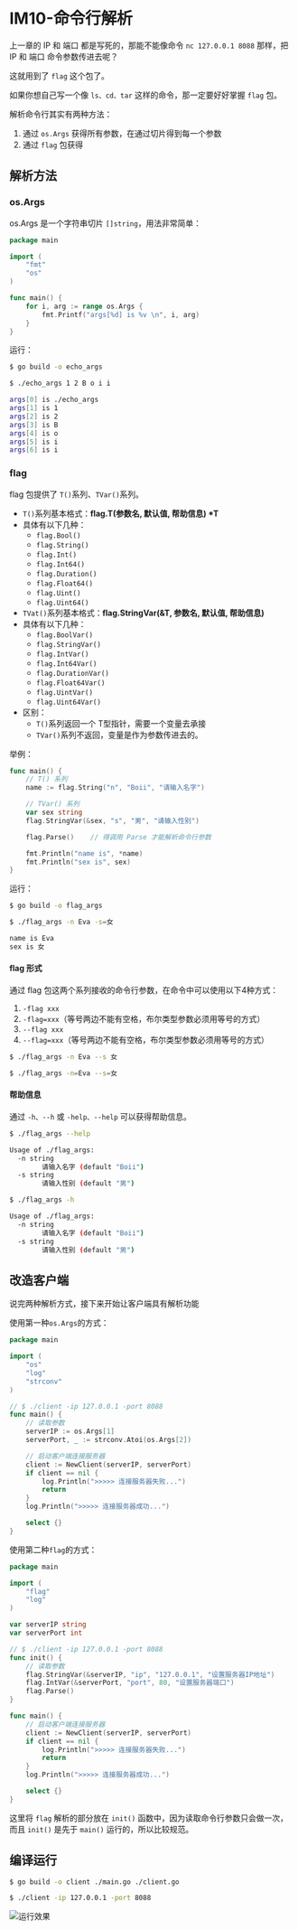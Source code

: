 # IM10-命令行解析

上一章的 IP 和 端口 都是写死的，那能不能像命令 `nc 127.0.0.1 8088` 那样，把 IP 和 端口 命令参数传进去呢？

这就用到了 `flag` 这个包了。

如果你想自己写一个像 `ls、cd、tar` 这样的命令，那一定要好好掌握 `flag` 包。

解析命令行其实有两种方法：

1. 通过 `os.Args` 获得所有参数，在通过切片得到每一个参数
2. 通过 `flag` 包获得

## 解析方法
### os.Args

os.Args 是一个字符串切片 `[]string`，用法非常简单：

```go
package main

import (
    "fmt"
    "os"
)

func main() {
    for i, arg := range os.Args {
        fmt.Printf("args[%d] is %v \n", i, arg)
    }
}
```

运行：
```bash
$ go build -o echo_args

$ ./echo_args 1 2 B o i i

args[0] is ./echo_args
args[1] is 1
args[2] is 2
args[3] is B
args[4] is o
args[5] is i
args[6] is i
```

### flag

flag 包提供了 `T()`系列、`TVar()`系列。

- `T()`系列基本格式：**flag.T(参数名, 默认值, 帮助信息) \*T**
- 具体有以下几种：
    - `flag.Bool()`
    - `flag.String()`
    - `flag.Int()`
    - `flag.Int64()`
    - `flag.Duration()`
    - `flag.Float64()`
    - `flag.Uint()`
    - `flag.Uint64()`
- `TVat()`系列基本格式：**flag.StringVar(&T, 参数名, 默认值, 帮助信息)**
- 具体有以下几种：
    - `flag.BoolVar()`
    - `flag.StringVar()`
    - `flag.IntVar()`
    - `flag.Int64Var()`
    - `flag.DurationVar()`
    - `flag.Float64Var()`
    - `flag.UintVar()`
    - `flag.Uint64Var()`
- 区别：
    - `T()`系列返回一个 T型指针，需要一个变量去承接
    - `TVar()`系列不返回，变量是作为参数传进去的。

举例：
```go
func main() {
    // T() 系列
    name := flag.String("n", "Boii", "请输入名字")

    // TVar() 系列
    var sex string
    flag.StringVar(&sex, "s", "男", "请输入性别")

    flag.Parse()    // 得调用 Parse 才能解析命令行参数

    fmt.Println("name is", *name)
    fmt.Println("sex is", sex)
}
```

运行：
```bash
$ go build -o flag_args

$ ./flag_args -n Eva -s=女

name is Eva
sex is 女
```

#### flag 形式
通过 flag 包这两个系列接收的命令行参数，在命令中可以使用以下4种方式：

1. `-flag xxx`
2. `-flag=xxx`（等号两边不能有空格，布尔类型参数必须用等号的方式）
3. `--flag xxx`
4. `--flag=xxx`（等号两边不能有空格，布尔类型参数必须用等号的方式）

```bash
$ ./flag_args -n Eva --s 女

$ ./flag_args -n=Eva --s=女
```

#### 帮助信息

通过 `-h、--h` 或 `-help、--help` 可以获得帮助信息。

```bash
$ ./flag_args --help

Usage of ./flag_args:
  -n string
        请输入名字 (default "Boii")
  -s string
        请输入性别 (default "男")

$ ./flag_args -h

Usage of ./flag_args:
  -n string
        请输入名字 (default "Boii")
  -s string
        请输入性别 (default "男")
```

## 改造客户端
说完两种解析方式，接下来开始让客户端具有解析功能

使用第一种`os.Args`的方式：
```go
package main

import (
    "os"
    "log"
    "strconv"
)

// $ ./client -ip 127.0.0.1 -port 8088
func main() {
    // 读取参数
    serverIP := os.Args[1]
    serverPort, _ := strconv.Atoi(os.Args[2])

    // 启动客户端连接服务器
    client := NewClient(serverIP, serverPort)
    if client == nil {
        log.Println(">>>>> 连接服务器失败...")
        return
    }
    log.Println(">>>>> 连接服务器成功...")

    select {}
}
```

使用第二种`flag`的方式：
```go
package main

import (
    "flag"
    "log"
)

var serverIP string
var serverPort int

// $ ./client -ip 127.0.0.1 -port 8088
func init() {
    // 读取参数
    flag.StringVar(&serverIP, "ip", "127.0.0.1", "设置服务器IP地址")
    flag.IntVar(&serverPort, "port", 80, "设置服务器端口")
    flag.Parse()
}

func main() {
    // 启动客户端连接服务器
    client := NewClient(serverIP, serverPort)
    if client == nil {
        log.Println(">>>>> 连接服务器失败...")
        return
    }
    log.Println(">>>>> 连接服务器成功...")

    select {}
}
```
这里将 `flag` 解析的部分放在 `init()` 函数中，因为读取命令行参数只会做一次，而且 `init()` 是先于 `main()` 运行的，所以比较规范。


## 编译运行
```bash
$ go build -o client ./main.go ./client.go

$ ./client -ip 127.0.0.1 -port 8088
```

![运行效果](https://cdn.jsdelivr.net/gh/TCP404/Picgo/blog/illustration-pic/Go/vx_images/4510027248577.png)



